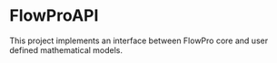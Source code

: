 # FlowProAPI
This project implements an interface between FlowPro core and user defined mathematical models.
